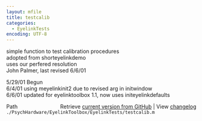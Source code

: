 ```yaml
---
layout: mfile
title: testcalib
categories:
  - EyelinkTests
encoding: UTF-8
---
```


simple function to test calibration procedures  
adopted from shorteyelinkdemo  
uses our perfered resolution  
John Palmer, last revised 6/6/01  

5/29/01 Begun  
6/4/01  using meyelinkinit2 due to revised arg in initwindow  
6/6/01  updated for eyelinktoolbox 1.1, now uses initeyelinkdefaults  


<div class="code_header" style="text-align:right;">
  <span style="float:left;">Path&nbsp;&nbsp;</span> <span class="counter">Retrieve <a href=
  "https://raw.github.com/Psychtoolbox-3/Psychtoolbox-3/beta/./PsychHardware/EyelinkToolbox/EyelinkTests/testcalib.m">current version from GitHub</a> | View <a href=
  "https://github.com/Psychtoolbox-3/Psychtoolbox-3/commits/beta/./PsychHardware/EyelinkToolbox/EyelinkTests/testcalib.m">changelog</a></span>
</div>
<div class="code">
  <code>./PsychHardware/EyelinkToolbox/EyelinkTests/testcalib.m</code>
</div>
